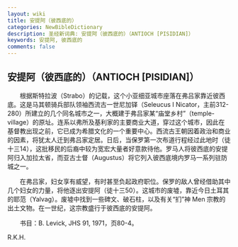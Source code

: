 ```yaml
---
layout: wiki
title: 安提阿（彼西底的）
categories: NewBibleDictionary
description: 圣经新词典: 安提阿（彼西底的）（ANTIOCH [PISIDIAN]）
keywords: 安提阿, 彼西底的
comments: false
---
```


## 安提阿（彼西底的）（ANTIOCH [PISIDIAN]）

　　根据斯特拉波（Strabo）的记载，这个小亚细亚城市座落在弗吕家靠近彼西底。这是马其顿骑兵部队领袖西流古一世尼加铎（Seleucus I Nicator，主前312-280）所建立的几个同名城市之一，大概建于弗吕家某“庙堂乡村”（temple-village）的原址。连系以弗所及基利家的主要商业大道，穿过这个城市，因此在基督教出现之前，它已成为希腊文化的一个重要中心。西流古王朝因着政治和商业的因素，将犹太人迁到弗吕家定居。日后，当保罗第一次布道行程经过此地时（徒十三14），这批移民的后裔中较为宽宏大量者好意款待他。罗马人将彼西底的安提阿归入加拉太省，而亚古士督（Augustus）将它列入彼西底境内罗马一系列驻防城之一。

　　在弗吕家，妇女享有威望，有时甚至负起政府职位。保罗的敌人曾经借助其中几个妇女的力量，将他逐出安提阿（徒十三50）。这城市的废墟，靠近今日土耳其的耶范（Yalvag）。废墟中找到一些碑文、破石柱，以及有关“扪”神 Men 宗教的出土文物。在一世纪，这宗教盛行于彼西底的安提阿。

　　书目：B. Levick, JHS 91, 1971，页80-4。

R.K.H.






